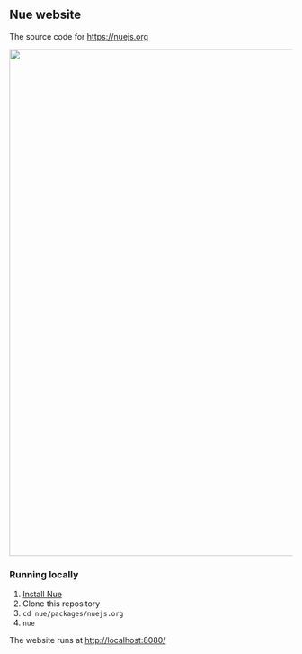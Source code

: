 
## Nue website
The source code for <https://nuejs.org>

<a href="https://nuejs.org/">
  <img src="https://nuejs.org/img/og-dark-big.png" width="900">
</a>


### Running locally

1. [Install Nue](https://nuejs.org/docs/installation.html)
2. Clone this repository
3. `cd nue/packages/nuejs.org`
4. `nue`

The website runs at <http://localhost:8080/>


